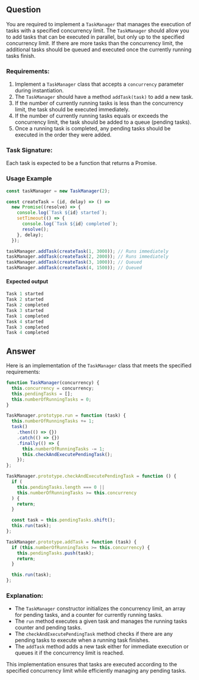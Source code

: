 ## Question

You are required to implement a `TaskManager` that manages the execution of tasks with a specified concurrency limit. The `TaskManager` should allow you to add tasks that can be executed in parallel, but only up to the specified concurrency limit. If there are more tasks than the concurrency limit, the additional tasks should be queued and executed once the currently running tasks finish.

### Requirements:

1. Implement a `TaskManager` class that accepts a `concurrency` parameter during instantiation.
2. The `TaskManager` should have a method `addTask(task)` to add a new task.
3. If the number of currently running tasks is less than the concurrency limit, the task should be executed immediately.
4. If the number of currently running tasks equals or exceeds the concurrency limit, the task should be added to a queue (pending tasks).
5. Once a running task is completed, any pending tasks should be executed in the order they were added.

### Task Signature:

Each task is expected to be a function that returns a Promise.

### Usage Example

```js
const taskManager = new TaskManager(2);

const createTask = (id, delay) => () =>
  new Promise((resolve) => {
    console.log(`Task ${id} started`);
    setTimeout(() => {
      console.log(`Task ${id} completed`);
      resolve();
    }, delay);
  });

taskManager.addTask(createTask(1, 3000)); // Runs immediately
taskManager.addTask(createTask(2, 2000)); // Runs immediately
taskManager.addTask(createTask(3, 1000)); // Queued
taskManager.addTask(createTask(4, 1500)); // Queued
```

#### Expected output

```js
Task 1 started
Task 2 started
Task 2 completed
Task 3 started
Task 1 completed
Task 4 started
Task 3 completed
Task 4 completed
```

## Answer

Here is an implementation of the `TaskManager` class that meets the specified requirements:

```js
function TaskManager(concurrency) {
  this.concurrency = concurrency;
  this.pendingTasks = [];
  this.numberOfRunningTasks = 0;
}

TaskManager.prototype.run = function (task) {
  this.numberOfRunningTasks += 1;
  task()
    .then(() => {})
    .catch(() => {})
    .finally(() => {
      this.numberOfRunningTasks -= 1;
      this.checkAndExecutePendingTask();
    });
};

TaskManager.prototype.checkAndExecutePendingTask = function () {
  if (
    this.pendingTasks.length === 0 ||
    this.numberOfRunningTasks >= this.concurrency
  ) {
    return;
  }

  const task = this.pendingTasks.shift();
  this.run(task);
};

TaskManager.prototype.addTask = function (task) {
  if (this.numberOfRunningTasks >= this.concurrency) {
    this.pendingTasks.push(task);
    return;
  }

  this.run(task);
};
```

### Explanation:

- The `TaskManager` constructor initializes the concurrency limit, an array for pending tasks, and a counter for currently running tasks.
- The `run` method executes a given task and manages the running tasks counter and pending tasks.
- The `checkAndExecutePendingTask` method checks if there are any pending tasks to execute when a running task finishes.
- The `addTask` method adds a new task either for immediate execution or queues it if the concurrency limit is reached.

This implementation ensures that tasks are executed according to the specified concurrency limit while efficiently managing any pending tasks.
